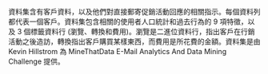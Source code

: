 資料集含有客戶資料，以及他們對直接郵寄促銷活動回應的相關指示。每個資料列都代表一個客戶。資料集包含相關的使用者人口統計和過去行為的 9 項特徵，以及 3 個標籤資料行 (瀏覽、轉換和費用)。瀏覽是二進位資料行，指出客戶在行銷活動之後造訪，轉換指出客戶購買某樣東西，而費用是所花費的金額。資料集是由 Kevin Hillstrom 為 MineThatData E-Mail Analytics And Data Mining Challenge 提供。

<!---HONumber=July15_HO4-->